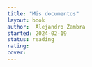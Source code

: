 ```yaml
---
title: "Mis documentos"
layout: book
author:  Alejandro Zambra
started: 2024-02-19
status: reading
rating: 
cover: 
---
```

